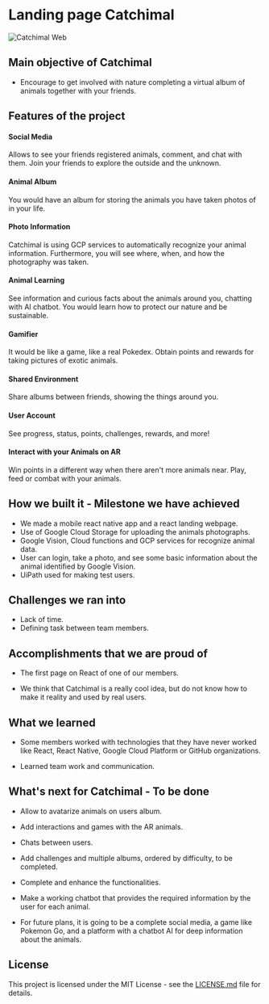 # Landing page Catchimal

![Catchimal Web](https://i.ibb.co/TY5QmqC/catchimal-web.gif)

## Main objective of Catchimal

- Encourage to get involved with nature completing a virtual album of animals together with your friends.

## Features of the project

#### Social Media

Allows to see your friends registered animals, comment, and chat with them. Join your friends to explore the outside and the unknown.

#### Animal Album

You would have an album for storing the animals you have taken photos of in your life.

#### Photo Information

Catchimal is using GCP services to automatically recognize your animal information. Furthermore, you will see where, when, and how the photography was taken.

#### Animal Learning

See information and curious facts about the animals around you, chatting with AI chatbot. You would learn how to protect our nature and be sustainable.

#### Gamifier

It would be like a game, like a real Pokedex. Obtain points and rewards for taking pictures of exotic animals.

#### Shared Environment

Share albums between friends, showing the things around you.

#### User Account

See progress, status, points, challenges, rewards, and more!

#### Interact with your Animals on AR

Win points in a different way when there aren't more animals near. Play, feed or combat with your animals.

## How we built it - Milestone we have achieved

* We made a mobile react native app and a react landing webpage. 
* Use of Google Cloud Storage for uploading the animals photographs. 
* Google Vision, Cloud functions and GCP services for recognize animal data.
* User can login, take a photo, and see some basic information about the animal identified by Google Vision.
* UiPath used for making test users.

## Challenges we ran into

* Lack of time.
* Defining task between team members.

## Accomplishments that we are proud of

* The first page on React of one of our members.

* We think that Catchimal is a really cool idea, but do not know how to make it reality and used by real users.

## What we learned

* Some members worked with technologies that they have never worked like React, React Native, Google Cloud Platform or GitHub organizations.

* Learned team work and communication.

## What's next for Catchimal - To be done

* Allow to avatarize animals on users album.

* Add interactions and games with the AR animals.

* Chats between users.

* Add challenges and multiple albums, ordered by difficulty, to be completed.

* Complete and enhance the functionalities.

* Make a working chatbot that provides the required information by the user for each animal.

* For future plans, it is going to be a complete social media, a game like Pokemon Go, and a platform with a chatbot AI for deep information about the animals.


## License

This project is licensed under the MIT License - see the [LICENSE.md](https://github.com/dunky11/react-saas-template/blob/master/LICENSE) file for details.
